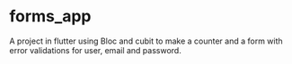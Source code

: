 # forms_app

A project in flutter using Bloc and cubit to make a counter and a form with error validations for user, email and password.
